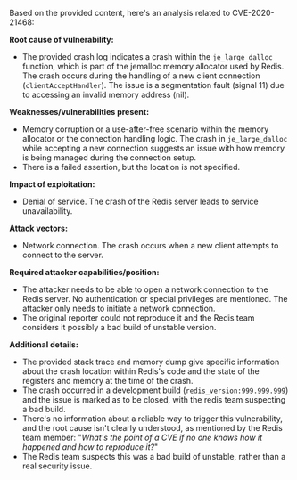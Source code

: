 Based on the provided content, here's an analysis related to CVE-2020-21468:

**Root cause of vulnerability:**
- The provided crash log indicates a crash within the `je_large_dalloc` function, which is part of the jemalloc memory allocator used by Redis. The crash occurs during the handling of a new client connection (`clientAcceptHandler`). The issue is a segmentation fault (signal 11) due to accessing an invalid memory address (nil).

**Weaknesses/vulnerabilities present:**
- Memory corruption or a use-after-free scenario within the memory allocator or the connection handling logic. The crash in `je_large_dalloc` while accepting a new connection suggests an issue with how memory is being managed during the connection setup.
- There is a failed assertion, but the location is not specified.

**Impact of exploitation:**
- Denial of service. The crash of the Redis server leads to service unavailability.

**Attack vectors:**
- Network connection. The crash occurs when a new client attempts to connect to the server.

**Required attacker capabilities/position:**
- The attacker needs to be able to open a network connection to the Redis server. No authentication or special privileges are mentioned. The attacker only needs to initiate a network connection.
-  The original reporter could not reproduce it and the Redis team considers it possibly a bad build of unstable version.

**Additional details:**
- The provided stack trace and memory dump give specific information about the crash location within Redis's code and the state of the registers and memory at the time of the crash.
- The crash occurred in a development build (`redis_version:999.999.999`) and the issue is marked as to be closed, with the redis team suspecting a bad build.
- There's no information about a reliable way to trigger this vulnerability, and the root cause isn't clearly understood, as mentioned by the Redis team member: "*What's the point of a CVE if no one knows how it happened and how to reproduce it?*"
- The Redis team suspects this was a bad build of unstable, rather than a real security issue.